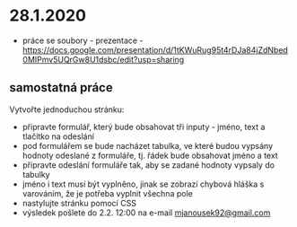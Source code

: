 # 28.1.2020

- práce se soubory - prezentace - https://docs.google.com/presentation/d/1tKWuRug95t4rDJa84jZdNbed0MIPmv5UQrGw8U1dsbc/edit?usp=sharing

## samostatná práce

Vytvořte jednoduchou stránku:
- připravte formulář, který bude obsahovat tři inputy - jméno, text a tlačítko na odeslání
- pod formulářem se bude nacházet tabulka, ve které budou vypsány hodnoty odeslané z formuláře, tj. řádek bude obsahovat jméno a text
- připravte odeslání formuláře tak, aby se zadané hodnoty vypsaly do tabulky
- jméno i text musí být vyplněno, jinak se zobrazí chybová hláška s varováním, že je potřeba vyplnit všechna pole
- nastylujte stránku pomocí CSS
- výsledek pošlete do 2.2. 12:00 na e-mail mjanousek92@gmail.com
